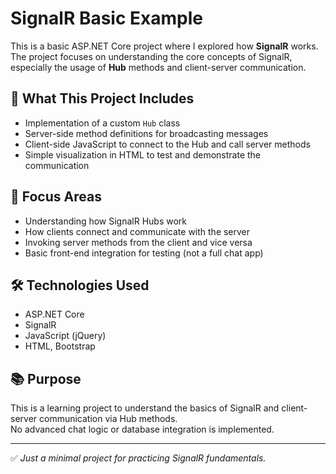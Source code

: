 # SignalR Basic Example

This is a basic ASP.NET Core project where I explored how **SignalR** works.  
The project focuses on understanding the core concepts of SignalR, especially the usage of **Hub** methods and client-server communication.

## 📌 What This Project Includes

- Implementation of a custom `Hub` class  
- Server-side method definitions for broadcasting messages  
- Client-side JavaScript to connect to the Hub and call server methods  
- Simple visualization in HTML to test and demonstrate the communication

## 🧠 Focus Areas

- Understanding how SignalR Hubs work
- How clients connect and communicate with the server
- Invoking server methods from the client and vice versa
- Basic front-end integration for testing (not a full chat app)

## 🛠 Technologies Used

- ASP.NET Core  
- SignalR  
- JavaScript (jQuery)  
- HTML, Bootstrap

## 📚 Purpose

This is a learning project to understand the basics of SignalR and client-server communication via Hub methods.  
No advanced chat logic or database integration is implemented.

---

✅ *Just a minimal project for practicing SignalR fundamentals.*

